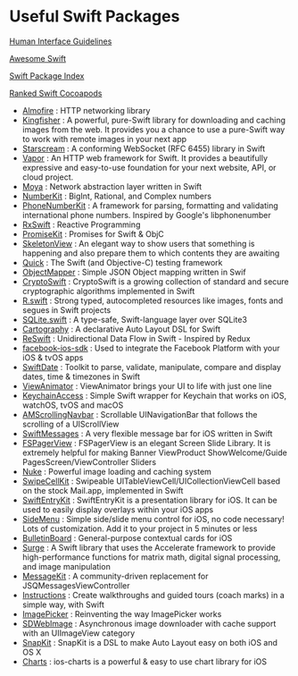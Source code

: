 Useful Swift Packages
=====================
[Human Interface Guidelines](https://developer.apple.com/design/human-interface-guidelines/guidelines/overview/)

[Awesome Swift](https://github.com/matteocrippa/awesome-swift)

[Swift Package Index](https://swiftpackageindex.com/)

[Ranked Swift Cocoapods](https://www.advancedswift.com/ranked-swift-cocoapods/)

* [Almofire](https://github.com/Alamofire/Alamofire) : HTTP networking library
* [Kingfisher](https://github.com/onevcat/Kingfisher) : A powerful, pure-Swift library for downloading and caching images from the web. It provides you a chance to use a pure-Swift way to work with remote images in your next app
* [Starscream](https://github.com/daltoniam/Starscream) : A conforming WebSocket (RFC 6455) library in Swift
* [Vapor](https://github.com/vapor/vapor) : An HTTP web framework for Swift. It provides a beautifully expressive and easy-to-use foundation for your next website, API, or cloud project.
* [Moya](https://github.com/Moya/Moya) : Network abstraction layer written in Swift
* [NumberKit](https://github.com/objecthub/swift-numberkit) : BigInt, Rational, and Complex numbers
* [PhoneNumberKit](https://github.com/marmelroy/PhoneNumberKit) : A framework for parsing, formatting and validating international phone numbers. Inspired by Google's libphonenumber
* [RxSwift](https://github.com/ReactiveX/RxSwift) : Reactive Programming
* [PromiseKit](https://github.com/mxcl/PromiseKit) : Promises for Swift & ObjC
* [SkeletonView](https://github.com/Juanpe/SkeletonView) : An elegant way to show users that something is happening and also prepare them to which contents they are awaiting
* [Quick](https://github.com/Quick/Quick) : The Swift (and Objective-C) testing framework
* [ObjectMapper](https://github.com/tristanhimmelman/ObjectMapper) : Simple JSON Object mapping written in Swif
* [CryptoSwift](https://github.com/krzyzanowskim/CryptoSwift) : CryptoSwift is a growing collection of standard and secure cryptographic algorithms implemented in Swift
* [R.swift](https://github.com/mac-cain13/R.swift) : Strong typed, autocompleted resources like images, fonts and segues in Swift projects
* [SQLite.swift](https://github.com/stephencelis/SQLite.swift) : A type-safe, Swift-language layer over SQLite3
* [Cartography](https://github.com/robb/Cartography) : A declarative Auto Layout DSL for Swift
* [ReSwift](https://github.com/ReSwift/ReSwift) : Unidirectional Data Flow in Swift - Inspired by Redux
* [facebook-ios-sdk](https://github.com/facebook/facebook-ios-sdk) : Used to integrate the Facebook Platform with your iOS & tvOS apps
* [SwiftDate](https://github.com/malcommac/SwiftDate) : Toolkit to parse, validate, manipulate, compare and display dates, time & timezones in Swift
* [ViewAnimator](https://github.com/marcosgriselli/ViewAnimator) : ViewAnimator brings your UI to life with just one line
* [KeychainAccess](https://github.com/kishikawakatsumi/KeychainAccess) : Simple Swift wrapper for Keychain that works on iOS, watchOS, tvOS and macOS
* [AMScrollingNavbar](https://github.com/andreamazz/AMScrollingNavbar) :  Scrollable UINavigationBar that follows the scrolling of a UIScrollView
* [SwiftMessages](https://github.com/SwiftKickMobile/SwiftMessages) : A very flexible message bar for iOS written in Swift
* [FSPagerView](https://github.com/WenchaoD/FSPagerView) : FSPagerView is an elegant Screen Slide Library. It is extremely helpful for making Banner ViewProduct ShowWelcome/Guide PagesScreen/ViewController Sliders
* [Nuke](https://github.com/kean/Nuke) : Powerful image loading and caching system
* [SwipeCellKit](https://github.com/SwipeCellKit/SwipeCellKit) : Swipeable UITableViewCell/UICollectionViewCell based on the stock Mail.app, implemented in Swift
* [SwiftEntryKit](https://github.com/huri000/SwiftEntryKit) : SwiftEntryKit is a presentation library for iOS. It can be used to easily display overlays within your iOS apps
* [SideMenu](https://github.com/jonkykong/SideMenu) : Simple side/slide menu control for iOS, no code necessary! Lots of customization. Add it to your project in 5 minutes or less
* [BulletinBoard](https://github.com/alexisakers/BulletinBoard) : General-purpose contextual cards for iOS
* [Surge](https://github.com/Jounce/Surge) : A Swift library that uses the Accelerate framework to provide high-performance functions for matrix math, digital signal processing, and image manipulation
* [MessageKit](https://github.com/MessageKit/MessageKit) : A community-driven replacement for JSQMessagesViewController
* [Instructions](https://github.com/ephread/Instructions) : Create walkthroughs and guided tours (coach marks) in a simple way, with Swift
* [ImagePicker](https://github.com/hyperoslo/ImagePicker) : Reinventing the way ImagePicker works
* [SDWebImage](https://github.com/SDWebImage/SDWebImage) : Asynchronous image downloader with cache support with an UIImageView category
* [SnapKit](https://github.com/SnapKit/SnapKit) : SnapKit is a DSL to make Auto Layout easy on both iOS and OS X
* [Charts](https://github.com/danielgindi/Charts) : ios-charts is a powerful & easy to use chart library for iOS
